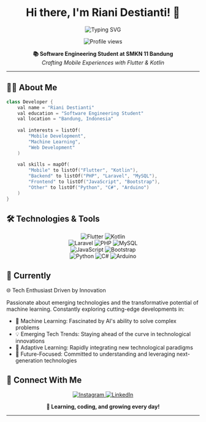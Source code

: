 <h1 align="center">Hi there, I'm Riani Destianti! 👋</h1>

<div align="center">
  <img src="https://readme-typing-svg.herokuapp.com?font=Montserrat&weight=600&size=24&pause=1000&color=00ADB5&center=true&vCenter=true&random=false&width=500&lines=Mobile+App+Development+Enthusiast;Flutter+Developer;Learning+Full+Stack+Development" alt="Typing SVG" />
</div>

<p align="center">
  <img src="https://komarev.com/ghpvc/?username=RianiDestianti&label=Visitors&color=00ADB5&style=flat" alt="Profile views" />
</p>

<div align="center">
  <b>📚 Software Engineering Student at SMKN 11 Bandung</b><br>
  <i>Crafting Mobile Experiences with Flutter & Kotlin</i>
</div>

---

<h2>👩‍💻 About Me</h2>

```swift
class Developer {
    val name = "Riani Destianti"
    val education = "Software Engineering Student"
    val location = "Bandung, Indonesia"
    
    val interests = listOf(
        "Mobile Development",
        "Machine Learning",
        "Web Development"
    )
    
    val skills = mapOf(
        "Mobile" to listOf("Flutter", "Kotlin"),
        "Backend" to listOf("PHP", "Laravel", "MySQL"),
        "Frontend" to listOf("JavaScript", "Bootstrap"),
        "Other" to listOf("Python", "C#", "Arduino")
    )
}
```

<h2>🛠️ Technologies & Tools</h2>

<div align="center">
  <!-- Mobile Development -->
  <img src="https://img.shields.io/badge/Flutter-02569B?style=for-the-badge&logo=flutter&logoColor=white" alt="Flutter"/>
  <img src="https://img.shields.io/badge/Kotlin-7F52FF?style=for-the-badge&logo=kotlin&logoColor=white" alt="Kotlin"/>
  <br>
  
  <!-- Web Development -->
  <img src="https://img.shields.io/badge/Laravel-FF2D20?style=for-the-badge&logo=laravel&logoColor=white" alt="Laravel"/>
  <img src="https://img.shields.io/badge/PHP-777BB4?style=for-the-badge&logo=php&logoColor=white" alt="PHP"/>
  <img src="https://img.shields.io/badge/MySQL-4479A1?style=for-the-badge&logo=mysql&logoColor=white" alt="MySQL"/>
  <br>
  
  <!-- Frontend -->
  <img src="https://img.shields.io/badge/JavaScript-F7DF1E?style=for-the-badge&logo=javascript&logoColor=black" alt="JavaScript"/>
  <img src="https://img.shields.io/badge/Bootstrap-7952B3?style=for-the-badge&logo=bootstrap&logoColor=white" alt="Bootstrap"/>
  <br>
  
  <!-- Other Skills -->
  <img src="https://img.shields.io/badge/Python-3776AB?style=for-the-badge&logo=python&logoColor=white" alt="Python"/>
  <img src="https://img.shields.io/badge/C%23-239120?style=for-the-badge&logo=c-sharp&logoColor=white" alt="C#"/>
  <img src="https://img.shields.io/badge/Arduino-00979D?style=for-the-badge&logo=arduino&logoColor=white" alt="Arduino"/>
</div>

<h2>🌟 Currently</h2>

🌐 Tech Enthusiast Driven by Innovation

Passionate about emerging technologies and the transformative potential of machine learning. Constantly exploring cutting-edge developments in:

- 🤖 Machine Learning: Fascinated by AI's ability to solve complex problems
- 💡 Emerging Tech Trends: Staying ahead of the curve in technological innovations
- 🧠 Adaptive Learning: Rapidly integrating new technological paradigms
- 🚀 Future-Focused: Committed to understanding and leveraging next-generation technologies

<h2>🤝 Connect With Me</h2>

<p align="center">
  <a href="https://www.instagram.com/rianidstiantii/">
    <img src="https://img.shields.io/badge/Instagram-E4405F?style=for-the-badge&logo=instagram&logoColor=white" alt="Instagram"/>
  </a>
  <a href="https://www.linkedin.com/in/riani-destianti-70504a323/">
    <img src="https://img.shields.io/badge/LinkedIn-0077B5?style=for-the-badge&logo=linkedin&logoColor=white" alt="LinkedIn"/>
  </a>
</p>

<div align="center">
  <b>💫 Learning, coding, and growing every day!</b>
</div>

---

